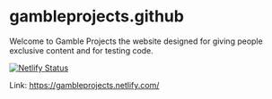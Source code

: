 # gambleprojects.github 

Welcome to Gamble Projects the website designed for giving people exclusive content and for testing code.





[![Netlify Status](https://api.netlify.com/api/v1/badges/895de7f8-7e9e-4dfa-bc29-ce4806229b6a/deploy-status)](https://app.netlify.com/sites/gambleprojects/deploys)

Link: https://gambleprojects.netlify.com/
